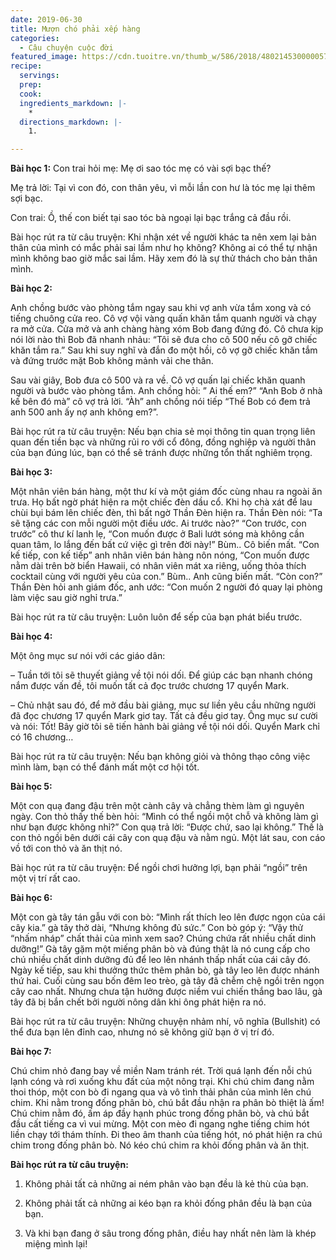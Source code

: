 ```yaml
---
date: 2019-06-30
title: Mượn chó phải xếp hàng
categories:
  - Câu chuyện cuộc đời
featured_image: https://cdn.tuoitre.vn/thumb_w/586/2018/4802145300000578-0-image-a-31515666000927-1515690094515-1515690112591.png
recipe:
  servings:  
  prep:  
  cook:  
  ingredients_markdown: |-
    * 
  directions_markdown: |-
    1. 

---
```


**Bài học 1:** Con trai hỏi mẹ: Mẹ ơi sao tóc mẹ có vài sợi bạc thế?

Mẹ trả lời: Tại vì con đó, con thân yêu, vì mỗi lần con hư là tóc mẹ lại thêm sợi bạc.

Con trai: Ồ, thế con biết tại sao tóc bà ngoại lại bạc trắng cả đầu rồi.

Bài học rút ra từ câu truyện: Khi nhận xét về người khác ta nên xem lại bản thân của mình có mắc phải sai lầm như họ không? Không ai có thể tự nhận mình không bao giờ mắc sai lầm. Hãy xem đó là sự thử thách cho bản thân mình.

**Bài học 2:**

Anh chồng bước vào phòng tắm ngay sau khi vợ anh vừa tắm xong và có tiếng chuông cửa reo. Cô vợ vội vàng quấn khăn tắm quanh người và chạy ra mở cửa. Cửa mở và anh chàng hàng xóm Bob đang đứng đó. Cô chưa kịp nói lời nào thì Bob đã nhanh nhảu: “Tôi sẽ đưa cho cô 500 nếu cô gỡ chiếc khăn tắm ra.” Sau khi suy nghĩ và đắn đo một hồi, cô vợ gỡ chiếc khăn tắm và đứng trước mặt Bob không mảnh vải che thân.

Sau vài giây, Bob đưa cô 500 và ra về. Cô vợ quấn lại chiếc khăn quanh người và bước vào phòng tắm. Anh chồng hỏi: ” Ai thế em?” “Anh Bob ở nhà kế bên đó mà” cô vợ trả lời. “Àh” anh chồng nói tiếp “Thế Bob có đem trả anh 500 anh ấy nợ anh không em?”.

Bài học rút ra từ câu truyện: Nếu bạn chia sẻ mọi thông tin quan trọng liên quan đến tiền bạc và những rủi ro với cổ đông, đồng nghiệp và người thân của bạn đúng lúc, bạn có thể sẽ tránh được những tổn thất nghiêm trọng.

**Bài học 3:**

Một nhân viên bán hàng, một thư kí và một giám đốc cùng nhau ra ngoài ăn trưa. Họ bất ngờ phát hiện ra một chiếc đèn dầu cổ. Khi họ chà xát để lau chùi bụi bám lên chiếc đèn, thì bất ngờ Thần Đèn hiện ra. Thần Đèn nói: “Ta sẽ tặng các con mỗi người một điều ước. Ai trước nào?” “Con trước, con trước” cô thư kí lanh lẹ, “Con muốn được ở Bali lướt sóng mà không cần quan tâm, lo lắng đến bất cứ việc gì trên đời này!” Bùm.. Cô biến mất. “Con kế tiếp, con kế tiếp” anh nhân viên bán hàng nôn nóng, “Con muốn được nằm dài trên bờ biển Hawaii, có nhân viên mát xa riêng, uống thỏa thích cocktail cùng với người yêu của con.” Bùm.. Anh cũng biến mất. “Còn con?” Thần Đèn hỏi anh giám đốc, anh ước: “Con muốn 2 người đó quay lại phòng làm việc sau giờ nghỉ trưa.”

Bài học rút ra từ câu truyện: Luôn luôn để sếp của bạn phát biểu trước.

**Bài học 4:**

Một ông mục sư nói với các giáo dân:

– Tuần tới tôi sẽ thuyết giảng về tội nói dối. Để giúp các bạn nhanh chóng nắm được vấn đề, tôi muốn tất cả đọc trước chương 17 quyển Mark.

– Chủ nhật sau đó, để mở đầu bài giảng, mục sư liền yêu cầu những người đã đọc chương 17 quyển Mark giơ tay. Tất cả đều giơ tay. Ông mục sư cười và nói: Tốt! Bây giờ tôi sẽ tiến hành bài giảng về tội nói dối. Quyển Mark chỉ có 16 chương…

Bài học rút ra từ câu truyện: Nếu bạn không giỏi và thông thạo công việc mình làm, bạn có thể đánh mất một cơ hội tốt.

**Bài học 5:**

Một con quạ đang đậu trên một cành cây và chẳng thèm làm gì nguyên ngày. Con thỏ thấy thế bèn hỏi: “Mình có thể ngồi một chỗ và không làm gì như bạn được không nhỉ?” Con quạ trả lời: “Được chứ, sao lại không.” Thế là con thỏ ngồi bên dưới cái cây con quạ đậu và nằm ngủ. Một lát sau, con cáo vồ tới con thỏ và ăn thịt nó.

Bài học rút ra từ câu truyện: Để ngồi chơi hưởng lợi, bạn phải “ngồi” trên một vị trí rất cao.

**Bài học 6:**

Một con gà tây tán gẫu với con bò: “Mình rất thích leo lên được ngọn của cái cây kia.” gà tây thở dài, “Nhưng không đủ sức.” Con bò góp ý: “Vậy thử “nhấm nháp” chất thải của mình xem sao? Chúng chứa rất nhiều chất dinh dưỡng!” Gà tây gặm một miếng phân bò và đúng thật là nó cung cấp cho chú nhiều chất dinh dưỡng đủ để leo lên nhánh thấp nhất của cái cây đó. Ngày kế tiếp, sau khi thưởng thức thêm phân bò, gà tây leo lên được nhánh thứ hai. Cuối cùng sau bốn đêm leo trèo, gà tây đã chễm chệ ngồi trên ngọn cây cao nhất. Nhưng chưa tận hưởng được niềm vui chiến thắng bao lâu, gà tây đã bị bắn chết bởi người nông dân khi ông phát hiện ra nó.

Bài học rút ra từ câu truyện: Những chuyện nhảm nhí, vô nghĩa (Bullshit) có thể đưa bạn lên đỉnh cao, nhưng nó sẽ không giữ bạn ở vị trí đó.

**Bài học 7:**

Chú chim nhỏ đang bay về miền Nam tránh rét. Trời quá lạnh đến nỗi chú lạnh cóng và rơi xuống khu đất của một nông trại. Khi chú chim đang nằm thoi thóp, một con bò đi ngang qua và vô tình thải phân của mình lên chú chim. Khi nằm trong đống phân bò, chú bắt đầu nhận ra phân bò thiệt là ấm! Chú chim nằm đó, ấm áp đầy hạnh phúc trong đống phân bò, và chú bắt đầu cất tiếng ca vì vui mừng. Một con mèo đi ngang nghe tiếng chim hót liền chạy tới thám thính. Đi theo âm thanh của tiếng hót, nó phát hiện ra chú chim trong đống phân bò. Nó kéo chú chim ra khỏi đống phân và ăn thịt.

**Bài học rút ra từ câu truyện:**

1. Không phải tất cả những ai ném phân vào bạn đều là kẻ thù của bạn.

2. Không phải tất cả những ai kéo bạn ra khỏi đống phân đều là bạn của bạn.

3. Và khi bạn đang ở sâu trong đống phân, điều hay nhất nên làm là khép miệng mình lại!
